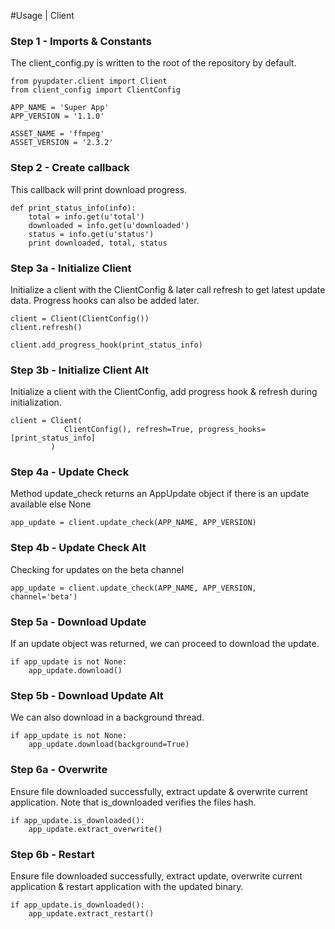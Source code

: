 #Usage | Client

### Step 1 - Imports & Constants
The client_config.py is written to the root of the repository by default.
```
from pyupdater.client import Client
from client_config import ClientConfig

APP_NAME = 'Super App'
APP_VERSION = '1.1.0'

ASSET_NAME = 'ffmpeg'
ASSET_VERSION = '2.3.2'
```

### Step 2 - Create callback
This callback will print download progress.
```
def print_status_info(info):
    total = info.get(u'total')
    downloaded = info.get(u'downloaded')
    status = info.get(u'status')
    print downloaded, total, status
```

### Step 3a - Initialize Client
Initialize a client with the ClientConfig & later call refresh to get latest update data. Progress hooks can also be added later.
```
client = Client(ClientConfig())
client.refresh()

client.add_progress_hook(print_status_info)
```

### Step 3b - Initialize Client Alt
Initialize a client with the ClientConfig, add progress hook & refresh during initialization.
```
client = Client(
            ClientConfig(), refresh=True, progress_hooks=[print_status_info]
         )
```

### Step 4a - Update Check
Method update_check returns an AppUpdate object if there is an update available else None
```
app_update = client.update_check(APP_NAME, APP_VERSION)
```

### Step 4b - Update Check Alt
Checking for updates on the beta channel
```
app_update = client.update_check(APP_NAME, APP_VERSION, channel='beta')
```

### Step 5a - Download Update
If an update object was returned, we can proceed to download the update.
```
if app_update is not None:
    app_update.download()
```

### Step 5b - Download Update Alt
We can also download in a background thread.
```
if app_update is not None:
    app_update.download(background=True)
```

### Step 6a - Overwrite
Ensure file downloaded successfully, extract update & overwrite current application. Note that is_downloaded verifies the files hash.

```
if app_update.is_downloaded():
    app_update.extract_overwrite()
```

### Step 6b - Restart
Ensure file downloaded successfully, extract update, overwrite current application & restart application with the updated binary.

```
if app_update.is_downloaded():
    app_update.extract_restart()
```
